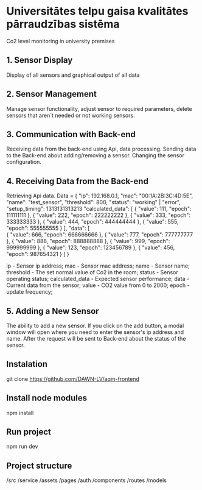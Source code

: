 # Universitātes telpu gaisa kvalitātes pārraudzības sistēma
Co2 level monitoring in university premises

## 1. Sensor Display
Display of all sensors and graphical output of all data

## 2. Sensor Management
Manage sensor functionality, adjust sensor to required parameters, delete sensors that aren`t needed or not working sensors.

## 3. Communication with Back-end
Receiving data from the back-end using Api, data processing. Sending data to the Back-end about adding/removing a sensor. Changing the sensor configuration.

## 4. Receiving Data from the Back-end
Retrieving Api data.
Data = {
    "ip": 192.168.0.1,
    "mac": "00:1A:2B:3C:4D:5E",
    "name": "test_sensor",
    "threshold": 800,
    "status": "working" | "error",
    "setup_timing": 1313131313213
   "calculated_data": [
    { "value": 111, "epoch": 111111111 },
    { "value": 222, "epoch": 222222222 },
    { "value": 333, "epoch": 333333333 },
    { "value": 444, "epoch": 444444444 },
    { "value": 555, "epoch": 555555555 }
   ],
   "data": [   
    { "value": 666, "epoch": 666666666 },
    { "value": 777, "epoch": 777777777 },
    { "value": 888, "epoch": 888888888 },
    { "value": 999, "epoch": 999999999 },
    { "value": 123, "epoch": 123456789 },
    { "value": 456, "epoch": 987654321 }
   ]
}

ip - Sensor ip address;
mac - Sensor mac address;
name - Sensor name;
threshold - The set normal value of Co2 in the room;
status - Sensor operating status;
calculated_data - Expected sensor performance;
data - Current data from the sensor;
value - CO2 value from 0 to 2000;
epoch - update frequency;

## 5. Adding a New Sensor

The ability to add a new sensor. If you click on the add button, a modal window will open where you need to enter the sensor's ip address and name. After the request will be sent to Back-end about the status of the sensor.

## Instalation 

git clone https://github.com/DAWN-LV/aqm-frontend

## Install node modules

npm install

## Run project

npm run dev

## Project structure

/src
   /service
   /assets
   /pages
      /auth
         /components
   /routes
   /models
